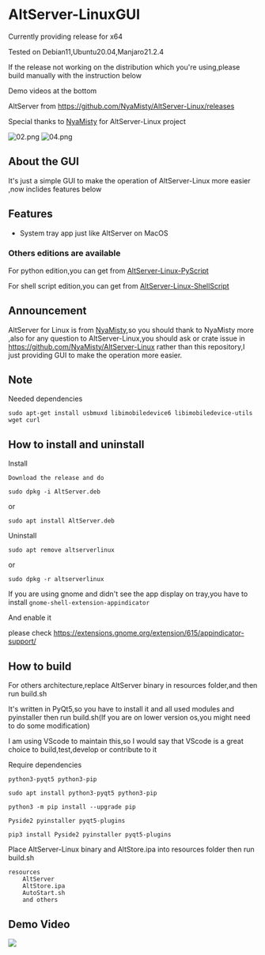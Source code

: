 # AltServer-LinuxGUI

Currently providing release for x64

Tested on Debian11,Ubuntu20.04,Manjaro21.2.4

If the release not working on the distribution which you're using,please build manually with the instruction below

Demo videos at the bottom

AltServer from https://github.com/NyaMisty/AltServer-Linux/releases

Special thanks to [NyaMisty](https://github.com/NyaMisty) for AltServer-Linux project

 <img src="https://github.com/powenn/AltServer-LinuxGUI/blob/main/photos/02.png" alt="02.png"> 
 <img src="https://github.com/powenn/AltServer-LinuxGUI/blob/main/photos/04.png" alt="04.png">

## About the GUI

It's just a simple GUI to make the operation of AltServer-Linux more easier ,now inclides features below

## Features

- System tray app just like AltServer on MacOS

### Others editions are available

For python edition,you can get from [AltServer-Linux-PyScript](https://github.com/powenn/AltServer-Linux-PyScript)

For shell script edition,you can get
from [AltServer-Linux-ShellScript](https://github.com/powenn/AltServer-Linux-ShellScript)

## Announcement

AltServer for Linux is from [NyaMisty](https://github.com/NyaMisty),so you should thank to NyaMisty more ,also for any
question to AltServer-Linux,you should ask or crate issue in https://github.com/NyaMisty/AltServer-Linux rather than
this repository,I just providing GUI to make the operation more easier.

## Note

Needed dependencies

```
sudo apt-get install usbmuxd libimobiledevice6 libimobiledevice-utils wget curl
```

## How to install and uninstall

Install

`Download the release and do `

```
sudo dpkg -i AltServer.deb
```

or

```
sudo apt install AltServer.deb
```

Uninstall

```
sudo apt remove altserverlinux
```

or

```
sudo dpkg -r altserverlinux
```

If you are using gnome and didn't see the app display on tray,you have to install `gnome-shell-extension-appindicator`

And enable it

please check https://extensions.gnome.org/extension/615/appindicator-support/

## How to build

For others architecture,replace AltServer binary in resources folder,and then run build.sh

It's written in PyQt5,so you have to install it and all used modules and pyinstaller then run build.sh(If you are on
lower version os,you might need to do some modification)

I am using VScode to maintain this,so I would say that VScode is a great choice to build,test,develop or contribute to
it

Require dependencies

`python3-pyqt5 python3-pip`

```
sudo apt install python3-pyqt5 python3-pip
```

```
python3 -m pip install --upgrade pip
```

`Pyside2 pyinstaller pyqt5-plugins `

```
pip3 install Pyside2 pyinstaller pyqt5-plugins 
```

Place AltServer-Linux binary and AltStore.ipa into resources folder then run build.sh

```
resources
    AltServer
    AltStore.ipa
    AutoStart.sh
    and others
```

## Demo Video

<a href="https://www.youtube.com/watch?v=kEYg-f8lDOQ">
  <img src="https://img.youtube.com/vi/kEYg-f8lDOQ/maxresdefault.jpg" >
</a>
